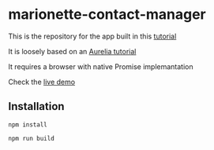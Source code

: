 # marionette-contact-manager

This is the repository for the app built in this [tutorial](http://jsroad.blogspot.com.br/2016/11/tutorial-contact-manager-application.html)

It is loosely based on an [Aurelia tutorial](http://jsroad.blogspot.com.br/2016/11/tutorial-contact-manager-application.html)

It requires a browser with native Promise implemantation

Check the [live demo](https://blikblum.github.io/marionette-contact-manager/build/)

## Installation

```
npm install

npm run build
```
